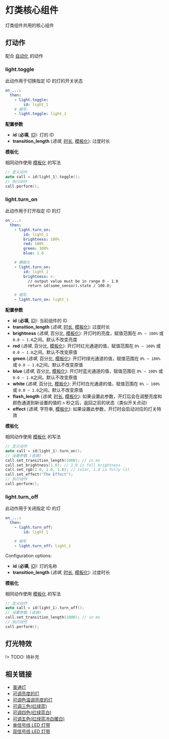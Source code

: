 # 灯类核心组件

灯类组件共用的核心组件


## 灯动作

配合 [自动化](mqtt/guides/automations) 的动作

### light.toggle

此动作用于切换指定 ID 的灯的开关状态

```yaml
on_...:
  then:
    - light.toggle:
        id: light_1
    # 缩写:
    - light.toggle: light_1
```

**配置参数**

- **id** (**必填**, [ID](mqtt/guides/configuration-types#id)): 灯的 ID
- **transition_length** (*选填*, [时长](mqtt/guides/configuration-types#时长), [模板化](mqtt/guides/automations#模板化)): 过度时长


**模板化** 

相同动作使用 [模板化](mqtt/guides/automations#模板化) 的写法

```c++
// 定义动作
auto call = id(light_1).toggle();
// 执行动作
call.perform();
```

### light.turn_on

此动作用于打开指定 ID 的灯



```yaml
on_...:
  then:
    - light.turn_on:
        id: light_1
        brightness: 100%
        red: 100%
        green: 100%
        blue: 1.0

    # 模板化
    - light.turn_on:
        id: light_1
        brightness: >-
          // output value must be in range 0 - 1.0
          return id(some_sensor).state / 100.0;

    # 缩写
    - light.turn_on: light_1
```

**配置参数**

- **id** (**必填**, [ID](mqtt/guides/configuration-types#id)): 当前组件的 ID
- **transition_length** (*选填*, [时长](mqtt/guides/configuration-types#时长), [模板化](mqtt/guides/automations#模板化)): 过度时长
- **brightness** (*选填*, 百分比, [模板化](mqtt/guides/automations#模板化)): 开灯时的亮度，赋值范围在 `0% ~ 100%` 或 `0.0 ~ 1.0`之间。默认不改变亮度
- **red** (*选填*, 百分比, [模板化](mqtt/guides/automations#模板化)): 开灯时红光通道的值，赋值范围在 `0% ~ 100%` 或 `0.0 ~ 1.0`之间。默认不改变原值
- **green** (*选填*, 百分比, [模板化](mqtt/guides/automations#模板化)): 开灯时绿光通道的值，赋值范围在 `0% ~ 100%` 或 `0.0 ~ 1.0`之间。默认不改变原值
- **blue** (*选填*, 百分比, [模板化](mqtt/guides/automations#模板化)): 开灯时蓝光通道的值，赋值范围在 `0% ~ 100%` 或 `0.0 ~ 1.0`之间。默认不改变原值
- **white** (*选填*, 百分比, [模板化](mqtt/guides/automations#模板化)): 开灯时白光通道的值，赋值范围在 `0% ~ 100%` 或 `0.0 ~ 1.0`之间。默认不改变原值
- **flash_length** (*选填*, [时长](mqtt/guides/configuration-types#时长), [模板化](mqtt/guides/automations#模板化)): 如果设置此参数，开灯后会在调整亮度和颜色通道到新设置的值的 `n` 秒之后，返回之前的状态（类似开关点动）
- **effect** (*选填*, 字符串, [模板化](mqtt/guides/automations#模板化)): 如果设置此参数，开灯时会启动对应的灯关特效




**模板化** 

相同动作使用 [模板化](mqtt/guides/automations#模板化) 的写法

```c++
// 定义动作
auto call = id(light_1).turn_on();
// 设置参数 (选填)
call.set_transition_length(1000); // in ms
call.set_brightness(1.0); // 1.0 is full brightness
call.set_rgb(1.0, 1.0, 1.0); // color, 1.0 is fully lit
call.set_effect("The Effect");
// 执行动作
call.perform();
```





### light.turn_off

此动作用于关闭指定 ID 的灯

```yaml
on_...:
  then:
    - light.turn_off:
        id: light_1

    # 缩写
    - light.turn_off: light_1
```

Configuration options:

- **id** (**必填**, [ID](mqtt/guides/configuration-types#id)): 灯的名称
- **transition_length** (*选填*, [时长](mqtt/guides/configuration-types#时长), [模板化](mqtt/guides/automations#模板化)): 过度时长


**模板化** 

相同动作使用 [模板化](mqtt/guides/automations#模板化) 的写法

```c++
// 定义动作
auto call = id(light_1).turn_off();
// 设置参数 (选填)
call.set_transition_length(1000); // in ms
// 执行动作
call.perform();
```


## 灯光特效


!> TODO: 待补充


## 相关链接


-  [普通灯](mqtt/components/light/binary)
-  [可调亮度的灯](mqtt/components/light/monochromatic)
-  [可调色温调亮度的灯](mqtt/components/light/cwww)
-  [可调三色(红绿蓝)](mqtt/components/light/rgb)
-  [可调四色(红绿蓝白)](mqtt/components/light/rgbw)
-  [可调五色(红绿蓝冷白暖白)](mqtt/components/light/rgbww)
-  [单信号线 LED 灯带](mqtt/components/light/fastled_clockless)
-  [双信号线 LED 灯带](mqtt/components/light/fastled_spi)